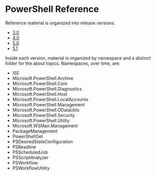#  PowerShell Reference

Reference material is organized into release versions.

- [3.0](3.0/ToC.md)
- [4.0](4.0/ToC.md)
- [5.0](5.0/ToC.md)
- [5.1](5.1/ToC.md)

Inside each version, material is organized by namespace
and a distinct folder for the about topics.
Namespaces, over time, are:

- ISE
- Microsoft.PowerShell.Archive
- Microsoft.PowerShell.Core
- Microsoft.PowerShell.Diagnostics
- Microsoft.PowerShell.Host
- Microsoft.PowerShell.LocalAccounts
- Microsoft.PowerShell.Management
- Microsoft.PowerShell.ODataUtils
- Microsoft.PowerShell.Security
- Microsoft.PowerShell.Utility
- Microsoft.WSMan.Management
- PackageManagement
- PowerShellGet
- PSDesiredStateConfiguration
- PSReadline
- PSScheduledJob
- PSScriptAnalyzer
- PSWorkflow
- PSWorkflowUtility

